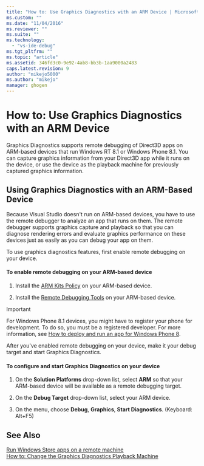 ```yaml
---
title: "How to: Use Graphics Diagnostics with an ARM Device | Microsoft Docs"
ms.custom: ""
ms.date: "11/04/2016"
ms.reviewer: ""
ms.suite: ""
ms.technology: 
  - "vs-ide-debug"
ms.tgt_pltfrm: ""
ms.topic: "article"
ms.assetid: 346fd3c0-9e92-4ab8-bb3b-1aa9000a2483
caps.latest.revision: 9
author: "mikejo5000"
ms.author: "mikejo"
manager: ghogen
---
```

# How to: Use Graphics Diagnostics with an ARM Device
Graphics Diagnostics supports remote debugging of Direct3D apps on ARM-based devices that run Windows RT 8.1 or Windows Phone 8.1. You can capture graphics information from your Direct3D app while it runs on the device, or use the device as the playback machine for previously captured graphics information.  
  
## Using Graphics Diagnostics with an ARM-Based Device  
 Because Visual Studio doesn't run on ARM-based devices, you have to use the remote debugger to analyze an app that runs on them. The remote debugger supports graphics capture and playback so that you can diagnose rendering errors and evaluate graphics performance on these devices just as easily as you can debug your app on them.  
  
 To use graphics diagnostics features, first enable remote debugging on your device.  
  
#### To enable remote debugging on your ARM-based device  
  
1.  Install the [ARM Kits Policy](http://msdn.microsoft.com/windows/desktop/dn469188) on your ARM-based device.  
  
2.  Install the [Remote Debugging Tools](http://go.microsoft.com/fwlink/?LinkId=393086) on your ARM-based device.  
  
> [!IMPORTANT]
>  For Windows Phone 8.1 devices, you might have to register your phone for development. To do so, you must be a registered developer. For more information, see [How to deploy and run an app for Windows Phone 8](http://msdn.microsoft.com/library/windowsphone/develop/ff402565.aspx).  
  
 After you've enabled remote debugging on your device, make it your debug target and start Graphics Diagnostics.  
  
#### To configure and start Graphics Diagnostics on your device  
  
1.  On the **Solution Platforms** drop-down list, select **ARM** so that your ARM-based device will be available as a remote debugging target.  
  
2.  On the **Debug Target** drop-down list, select your ARM device.  
  
3.  On the menu, choose **Debug**, **Graphics**, **Start Diagnostics**. (Keyboard: Alt+F5)  
  
## See Also  
 [Run Windows Store apps on a remote machine](../run-windows-store-apps-on-a-remote-machine.md)   
 [How to: Change the Graphics Diagnostics Playback Machine](how-to-change-the-graphics-diagnostics-playback-machine.md)